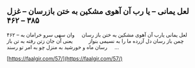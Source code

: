 ## لعل یمانی – یا رب آن آهوی مشکین به ختن بازرسان – غزل ۳۸۵ – ۴۶۲


۴۶۲ &#8211; لعل یمانی یارب آن آهوی مشکین به ختن باز رسان     وان سهی سرو خرامان به چمن باز رسان دل آزرده ما را به نسیمی بنواز           یعنی آن جان زتن رفته به تن باز رسان ماه و خورشید به منزل چو به امر تو رسند     &#8230;

[https://faalgir.com/57/](https://faalgir.com/57/) 